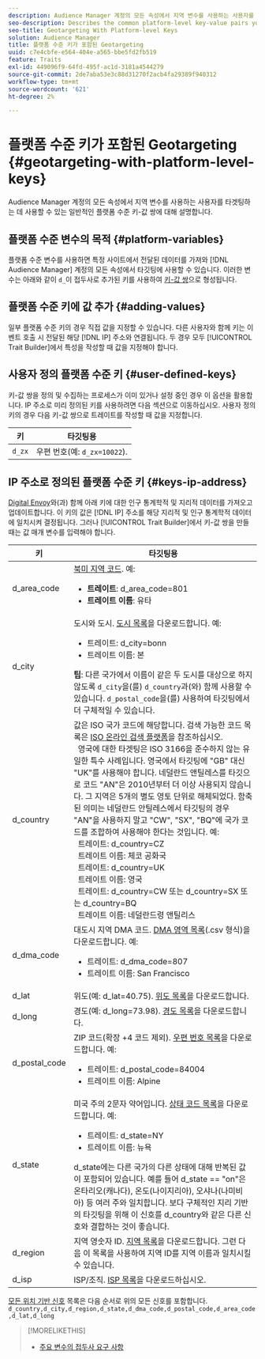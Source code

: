 ```yaml
---
description: Audience Manager 계정의 모든 속성에서 지역 변수를 사용하는 사용자를 타겟팅하는 데 사용할 수 있는 일반적인 플랫폼 수준 키-값 쌍에 대해 설명합니다.
seo-description: Describes the common platform-level key-value pairs you can use to target users with geographic variables across all properties in your Audience Manager account.
seo-title: Geotargeting With Platform-level Keys
solution: Audience Manager
title: 플랫폼 수준 키가 포함된 Geotargeting
uuid: c7e4cbfe-e564-404e-a565-bbe5fd2fb519
feature: Traits
exl-id: 449096f9-64fd-495f-ac1d-3181a4544279
source-git-commit: 2de7aba53e3c88d31270f2acb4fa29389f940312
workflow-type: tm+mt
source-wordcount: '621'
ht-degree: 2%

---
```


# 플랫폼 수준 키가 포함된 Geotargeting {#geotargeting-with-platform-level-keys}

Audience Manager 계정의 모든 속성에서 지역 변수를 사용하는 사용자를 타겟팅하는 데 사용할 수 있는 일반적인 플랫폼 수준 키-값 쌍에 대해 설명합니다.

<!-- c_tb_platform_vars.xml -->

## 플랫폼 수준 변수의 목적 {#platform-variables}

플랫폼 수준 변수를 사용하면 특정 사이트에서 전달된 데이터를 가져와 [!DNL Audience Manager] 계정의 모든 속성에서 타깃팅에 사용할 수 있습니다. 이러한 변수는 아래와 같이 `d_`이 접두사로 추가된 키를 사용하여 [키-값 쌍](../../reference/key-value-pairs-explained.md)으로 형성됩니다.

## 플랫폼 수준 키에 값 추가 {#adding-values}

일부 플랫폼 수준 키의 경우 직접 값을 지정할 수 있습니다. 다른 사용자와 함께 키는 이벤트 호출 시 전달된 해당 [!DNL IP] 주소와 연결됩니다. 두 경우 모두 [!UICONTROL Trait Builder]에서 특성을 작성할 때 값을 지정해야 합니다.

## 사용자 정의 플랫폼 수준 키 {#user-defined-keys}

키-값 쌍을 정의 및 수집하는 프로세스가 이미 있거나 설정 중인 경우 이 옵션을 활용합니다. IP 주소로 미리 정의된 키를 사용하려면 다음 섹션으로 이동하십시오. 사용자 정의 키의 경우 다음 키-값 쌍으로 트레이트를 작성할 때 값을 지정합니다.

| 키 | 타깃팅용 |
|---|---|
| `d_zx` | 우편 번호(예: `d_zx=10022`). |

## IP 주소로 정의된 플랫폼 수준 키 {#keys-ip-address}

[Digital Envoy](https://www.digitalenvoy.com/)와(과) 함께 아래 키에 대한 인구 통계학적 및 지리적 데이터를 가져오고 업데이트합니다. 이 키의 값은 [!DNL IP] 주소를 해당 지리적 및 인구 통계학적 데이터에 일치시켜 결정됩니다. 그러나 [!UICONTROL Trait Builder]에서 키-값 쌍을 만들 때는 값 매개 변수를 입력해야 합니다.

| 키 | 타깃팅용 |
|--- |--- |
| d_area_code | [북미 지역 코드](https://en.wikipedia.org/wiki/List_of_North_American_Numbering_Plan_area_codes).  예: <ul><li>**트레이트**: d_area_code=801</li><li>**트레이트 이름**: 유타</li></ul> |
| d_city | 도시와 도시. [도시 목록](assets/d_city.txt)을 다운로드합니다.  예: <ul><li>트레이트: d_city=bonn</li><li>트레이트 이름: 본</li></ul> **팁**: 다른 국가에서 이름이 같은 두 도시를 대상으로 하지 않도록 `d_city`을(를) `d_country`과(와) 함께 사용할 수 있습니다. `d_postal_code`을(를) 사용하여 타깃팅에서 더 구체적일 수 있습니다. |
| d_country | 값은 ISO 국가 코드에 해당합니다. 검색 가능한 코드 목록은 [ISO 온라인 검색 플랫폼](https://www.iso.org/obp/ui/#home)을 참조하십시오. <br>  영국에 대한 타겟팅은 ISO 3166을 준수하지 않는 유일한 특수 사례입니다. 영국에서 타깃팅에 &quot;GB&quot; 대신 &quot;UK&quot;를 사용해야 합니다.  네덜란드 앤틸레스를 타깃으로 코드 &quot;AN&quot;은 2010년부터 더 이상 사용되지 않습니다. 그 지역은 5개의 별도 영토 단위로 해체되었다. 함축된 의미는 네덜란드 안틸레스에서 타깃팅의 경우 &quot;AN&quot;을 사용하지 말고 &quot;CW&quot;, &quot;SX&quot;, &quot;BQ&quot;에 국가 코드를 조합하여 사용해야 한다는 것입니다.  예: <br>  트레이트: d_country=CZ <br>  트레이트 이름: 체코 공화국 <br>  트레이트: d_country=UK <br>  트레이트 이름: 영국 <br>  트레이트: d_country=CW 또는 d_country=SX 또는 d_country=BQ <br>  트레이트 이름: 네덜란드령 앤틸리스 |
| d_dma_code | 대도시 지역 DMA 코드. [DMA 영역 목록](assets/DMAregions.csv)(.csv 형식)을 다운로드합니다.  예: <ul><li>트레이트: d_dma_code=807</li><li>트레이트 이름: San Francisco</li></ul> |
| d_lat | 위도(예: d_lat=40.75). [위도 목록](assets/d_lat.txt)을 다운로드합니다. |
| d_long | 경도(예: d_long=73.98). [경도 목록](assets/d_long.txt)을 다운로드합니다. |
| d_postal_code | ZIP 코드(확장 +4 코드 제외). [우편 번호 목록](assets/d_postal_code.txt)을 다운로드합니다.  예: <ul><li>트레이트: d_postal_code=84004 </li><li>트레이트 이름: Alpine</li></ul> |
| d_state | 미국 주의 2문자 약어입니다. [상태 코드 목록](assets/d_state.txt)을 다운로드합니다.  예: <ul><li>트레이트: d_state=NY </li><li>트레이트 이름: 뉴욕</li></ul>d_state에는 다른 국가의 다른 상태에 대해 반복된 값이 포함되어 있습니다. 예를 들어 d_state == &quot;on&quot;은 온타리오(캐나다), 온도(나이지리아), 오샤나(나미비아) 등 여러 주와 일치합니다. 보다 구체적인 지리 기반의 타깃팅을 위해 이 신호를 d_country와 같은 다른 신호와 결합하는 것이 좋습니다. |
| d_region | 지역 영숫자 ID. [지역 목록](assets/Country_RegionCodes_City.csv)을 다운로드합니다.  그런 다음 이 목록을 사용하여 지역 ID를 지역 이름과 일치시킬 수 있습니다. |
| d_isp | ISP/조직. [ISP 목록](assets/d_isp.txt)을 다운로드하십시오. |

[모든 위치 기반 신호](assets/all.txt) 목록은 다음 순서로 위의 모든 신호를 포함합니다. `d_country,d_city,d_region,d_state,d_dma_code,d_postal_code,d_area_code,d_lat,d_long`

>[!MORELIKETHIS]
>
>* [주요 변수의 접두사 요구 사항](../../features/traits/trait-variable-prefixes.md)

